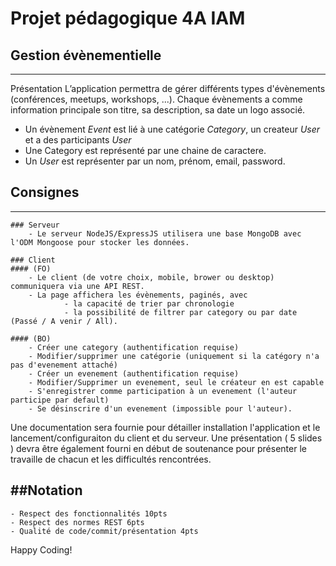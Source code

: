 # Projet pédagogique 4A IAM

## Gestion évènementielle
-------------------------

Présentation
L’application permettra de gérer différents types d'évènements (conférences, meetups, workshops, ...). Chaque évènements a comme information principale son titre, sa description, sa date un logo associé.

- Un évènement *Event* est lié à une catégorie *Category*, un createur *User* et a des participants *User*
- Une Category est représenté par une chaine de caractere.
- Un *User* est représenter par un nom, prénom, email, password.

## Consignes
-------------
	### Serveur 
		- Le serveur NodeJS/ExpressJS utilisera une base MongoDB avec l'ODM Mongoose pour stocker les données.

	### Client 
	#### (FO)
		- Le client (de votre choix, mobile, brower ou desktop) communiquera via une API REST.
		- La page affichera les évènements, paginés, avec 
				- la capacité de trier par chronologie 
				- la possibilité de filtrer par category ou par date (Passé / A venir / All).

	#### (BO)
		- Créer une category (authentification requise)
		- Modifier/supprimer une catégorie (uniquement si la catégory n'a pas d'evenement attaché)
		- Créer un evenement (authentification requise)
		- Modifier/Supprimer un evenement, seul le créateur en est capable
		- S'enregistrer comme participation à un evenement (l'auteur participe par default)
		- Se désinscrire d'un evenement (impossible pour l'auteur).


Une documentation sera fournie pour détailler installation l'application et le lancement/configuraiton du client et du serveur.
Une présentation ( 5 slides ) devra être également fourni en début de soutenance pour présenter le travaille de chacun et les difficultés rencontrées.

##Notation
-----------
	- Respect des fonctionnalités 10pts
	- Respect des normes REST 6pts
	- Qualité de code/commit/présentation 4pts


Happy Coding!